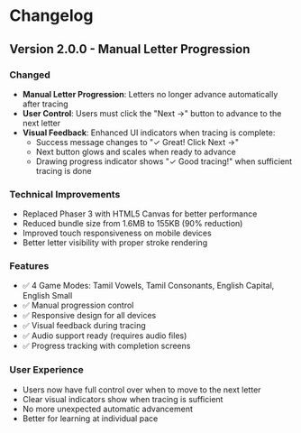 # Changelog

## Version 2.0.0 - Manual Letter Progression

### Changed
- **Manual Letter Progression**: Letters no longer advance automatically after tracing
- **User Control**: Users must click the "Next →" button to advance to the next letter
- **Visual Feedback**: Enhanced UI indicators when tracing is complete:
  - Success message changes to "✓ Great! Click Next →"
  - Next button glows and scales when ready to advance
  - Drawing progress indicator shows "✓ Good tracing!" when sufficient tracing is done

### Technical Improvements
- Replaced Phaser 3 with HTML5 Canvas for better performance
- Reduced bundle size from 1.6MB to 155KB (90% reduction)
- Improved touch responsiveness on mobile devices
- Better letter visibility with proper stroke rendering

### Features
- ✅ 4 Game Modes: Tamil Vowels, Tamil Consonants, English Capital, English Small
- ✅ Manual progression control
- ✅ Responsive design for all devices
- ✅ Visual feedback during tracing
- ✅ Audio support ready (requires audio files)
- ✅ Progress tracking with completion screens

### User Experience
- Users now have full control over when to move to the next letter
- Clear visual indicators show when tracing is sufficient
- No more unexpected automatic advancement
- Better for learning at individual pace